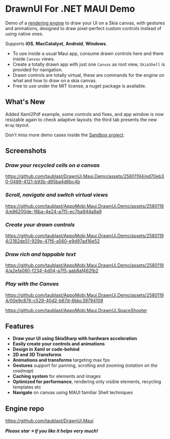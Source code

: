 ﻿# DrawnUI For .NET MAUI Demo

Demo of a [rendering engine](https://github.com/taublast/DrawnUi.Maui) to draw your UI on a Skia canvas, with gestures and animations, designed to draw pixel-perfect custom controls instead of using native ones. 

Supports **iOS**, **MacCatalyst**, **Android**, **Windows**.

* To use inside a usual Maui app, consume drawn controls here and there inside `Canvas` views.
* Create a totally drawn app with just one `Canvas` as root view, `SkiaShell` is provided for navigation.
 * Drawn controls are totally virtual, these are commands for the engine on what and how to draw on a skia canvas. 
* Free to use under the MIT license, a nuget package is available. 

## What's New

Added Xaml2Pdf example, some controls and fixes, and app window is now resizable again to check adaptive layouts: the third tab presents the new `Wrap` layout.

Don't miss more demo cases inside the [Sandbox project](https://github.com/taublast/DrawnUi.Maui).

## Screenshots

### _Draw your recycled cells on a canvas_

https://github.com/taublast/DrawnUi.Maui.Demo/assets/25801194/ed70eb30-0489-4121-b93b-d95ba4d6bc4b

### _Scroll, navigate and switch virtual views_

https://github.com/taublast/AppoMobi.Maui.DrawnUi.Demo/assets/25801194/e86200de-16ba-4e24-a7f5-ec7ba944a9a9

### _Create your drawn controls_

https://github.com/taublast/AppoMobi.Maui.DrawnUi.Demo/assets/25801194/2182de51-929e-47f6-a560-e9d97ad16e52

### _Draw rich and tappable text_

https://github.com/taublast/AppoMobi.Maui.DrawnUi.Demo/assets/25801194/a2efa080-f234-4d04-a7f5-aab8af462fb2

### _Play with the Canvas_

https://github.com/taublast/AppoMobi.Maui.DrawnUi.Demo/assets/25801194/00e9c876-c529-40d2-b67d-6bbc39794109

https://github.com/taublast/AppoMobi.Maui.DrawnUi.SpaceShooter

## Features

* __Draw your UI using SkiaSharp with hardware acceleration__
* __Easily create your controls and animations__
* __Design in Xaml or code-behind__
* __2D and 3D Transforms__
* __Animations and transforms__ targeting max fps
* __Gestures__ support for panning, scrolling and zooming (_rotation on the roadmap_)
* __Caching system__ for elements and images
* __Optimized for performance__, rendering only visible elements, recycling templates etc
* __Navigate__ on canvas using MAUI familiar Shell techniques 

## Engine repo
https://github.com/taublast/DrawnUi.Maui

___Please star ⭐ if you like it helps very much!___

